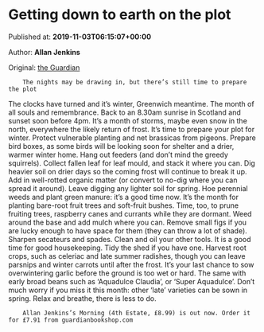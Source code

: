 
# Getting down to earth on the plot

Published at: **2019-11-03T06:15:07+00:00**

Author: **Allan Jenkins**

Original: [the Guardian](https://www.theguardian.com/lifeandstyle/2019/nov/03/getting-down-to-earth-on-the-plot-november-jobs)


        The nights may be drawing in, but there’s still time to prepare the plot
      
The clocks have turned and it’s winter, Greenwich meantime. The month of all souls and remembrance. Back to an 8.30am sunrise in Scotland and sunset soon before 4pm. It’s a month of storms, maybe even snow in the north, everywhere the likely return of frost.
It’s time to prepare your plot for winter. Protect vulnerable planting and net brassicas from pigeons. Prepare bird boxes, as some birds will be looking soon for shelter and a drier, warmer winter home. Hang out feeders (and don’t mind the greedy squirrels).
Collect fallen leaf for leaf mould, and stack it where you can. Dig heavier soil on drier days so the coming frost will continue to break it up. Add in well-rotted organic matter (or convert to no-dig where you can spread it around). Leave digging any lighter soil for spring. Hoe perennial weeds and plant green manure: it’s a good time now.
It’s the month for planting bare-root fruit trees and soft-fruit bushes. Time, too, to prune fruiting trees, raspberry canes and currants while they are dormant. Weed around the base and add mulch where you can. Remove small figs if you are lucky enough to have space for them (they can throw a lot of shade).
Sharpen secateurs and spades. Clean and oil your other tools. It is a good time for good housekeeping. Tidy the shed if you have one.
Harvest root crops, such as celeriac and late summer radishes, though you can leave parsnips and winter carrots until after the frost.
It’s your last chance to sow overwintering garlic before the ground is too wet or hard. The same with early broad beans such as ‘Aquadulce Claudia’, or ‘Super Aquadulce’. Don’t much worry if you miss it this month: other ‘late’ varieties can be sown in spring. Relax and breathe, there is less to do.

        Allan Jenkins’s Morning (4th Estate, £8.99) is out now. Order it for £7.91 from guardianbookshop.com
      
